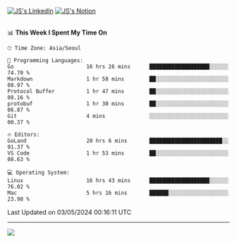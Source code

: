 
[![JS's LinkedIn](https://img.shields.io/badge/LinkedIn-blue?style=for-the-badge&logo=linkedin)](https://www.linkedin.com/in/jaeseung-lee-5a2a32139/) 
[![JS's Notion](https://img.shields.io/badge/Notion-black?style=for-the-badge&logo=notion)](https://bit.ly/ljswiki1) <br><br>
<!-- ![JS's GitHub stats](https://github-readme-stats-lemon-five.vercel.app/api?username=tkxkd0159&hide=contribs,prs,stars,issues&show_icons=true&theme=react&include_all_commits=true)   -->
<!-- ![Top Langs](https://github-readme-stats-lemon-five.vercel.app/api/top-langs/?username=tkxkd0159&layout=compact&hide=jupyter%20notebook,scss,html,css&langs_count=10)  -->


<!--START_SECTION:waka-->
📊 **This Week I Spent My Time On** 

```text
🕑︎ Time Zone: Asia/Seoul

💬 Programming Languages: 
Go                       16 hrs 26 mins      ███████████████████░░░░░░   74.70 % 
Markdown                 1 hr 58 mins        ██░░░░░░░░░░░░░░░░░░░░░░░   08.97 % 
Protocol Buffer          1 hr 47 mins        ██░░░░░░░░░░░░░░░░░░░░░░░   08.16 % 
protobuf                 1 hr 30 mins        ██░░░░░░░░░░░░░░░░░░░░░░░   06.87 % 
Git                      4 mins              ░░░░░░░░░░░░░░░░░░░░░░░░░   00.37 % 

🔥 Editors: 
GoLand                   20 hrs 6 mins       ███████████████████████░░   91.37 % 
VS Code                  1 hr 53 mins        ██░░░░░░░░░░░░░░░░░░░░░░░   08.63 % 

💻 Operating System: 
Linux                    16 hrs 43 mins      ███████████████████░░░░░░   76.02 % 
Mac                      5 hrs 16 mins       ██████░░░░░░░░░░░░░░░░░░░   23.98 % 
```


 Last Updated on 03/05/2024 00:16:11 UTC
<!--END_SECTION:waka-->

---
<a href="https://github.com/tkxkd0159/books">
  <img align="center" src="https://github-readme-stats-lemon-five.vercel.app/api/pin/?username=tkxkd0159&repo=books&theme=react" />
</a>

<!---
- 🔭 I’m currently working on ...
- 🌱 I’m currently learning blockchain and distributed network
- 👯 I’m looking to collaborate on ...
- 🤔 I’m looking for help with ...
- 💬 Ask me about ...
- 📫 How to reach me: ...
- 😄 Pronouns: ...
- ⚡ Fun fact: ...
-->
